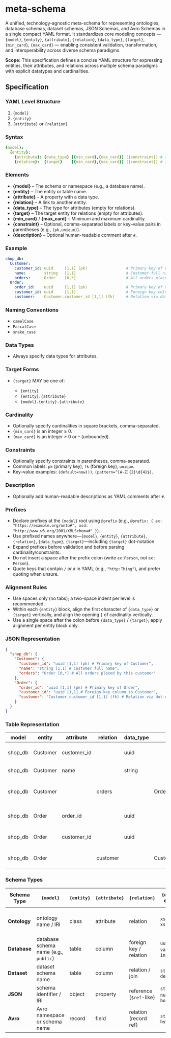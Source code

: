 # meta-schema

A unified, technology-agnostic meta-schema for representing ontologies, database schemas, dataset schemas, JSON Schemas, and Avro Schemas in a single compact YAML format. It standardizes core modeling concepts — `{model}`, `{entity}`, `{attribute}`, `{relation}`, `{data_type}`, `{target}`, `{min_card}`, `{max_card}` — enabling consistent validation, transformation, and interoperability across diverse schema paradigms.

**Scope:** This specification defines a concise YAML structure for expressing entities, their attributes, and relations across multiple schema paradigms with explicit datatypes and cardinalities.

## Specification

### YAML Level Structure
1. `{model}`
2. `{entity}`
3. `{attribute}` or `{relation}`

### Syntax
```yaml
{model}:
  {entity}:
    {attribute}: {data_type} [{min_card},{max_card}] ({constraint}) # {description}
    {relation}:  {target}    [{min_card},{max_card}] ({constraint}) # {description}
````

### Elements

* **{model}** – The schema or namespace (e.g., a database name).
* **{entity}** – The entity or table name.
* **{attribute}** – A property with a data type.
* **{relation}** – A link to another entity.
* **{data\_type}** – The type for attributes (empty for relations).
* **{target}** – The target entity for relations (empty for attributes).
* **{min\_card}** / **{max\_card}** – Minimum and maximum cardinality.
* **{constraint}** – Optional, comma-separated labels or key–value pairs in parentheses (e.g., `(pk,unique)`).
* **{description}** – Optional human-readable comment after `#`.

### Example

```yaml
shop_db:
  Customer:
    customer_id: uuid     [1,1] (pk)                 # Primary key of Customer
    name:        string   [1,1]                      # Customer full name
    orders:      Order    [0,*]                      # All orders placed by this customer
  Order:
    order_id:    uuid     [1,1] (pk)                 # Primary key of Order
    customer_id: uuid     [1,1]                      # Foreign key column to Customer
    customer:    Customer.customer_id [1,1] (fk)     # Relation via dot-notation
```

### Naming Conventions

* `camelCase`
* `PascalCase`
* `snake_case`

### Data Types

* Always specify data types for attributes.

### Target Forms

* `{target}` MAY be one of:

  * `{entity}`
  * `{entity}.{attribute}`
  * `{model}.{entity}.{attribute}`

### Cardinality

* Optionally specify cardinalities in square brackets, comma-separated.
* `{min_card}` is an integer ≥ 0.
* `{max_card}` is an integer ≥ 0 or `*` (unbounded).

### Constraints

* Optionally specify constraints in parentheses, comma-separated.
* Common labels: `pk` (primary key), `fk` (foreign key), `unique`.
* Key–value examples: `(default=now())`, `(pattern=^[A-Z]{2}\d{4}$)`.

### Description

* Optionally add human-readable descriptions as YAML comments after `#`.

### Prefixes

* Declare prefixes at the `{model}` root using `@prefix` (e.g., `@prefix: { ex: "https://example.org/onto#", xsd: "http://www.w3.org/2001/XMLSchema#" }`).
* Use prefixed names anywhere—`{model}`, `{entity}`, `{attribute}`, `{relation}`, `{data_type}`, `{target}`—including `{target}` dot-notation.
* Expand prefixes before validation and before parsing cardinality/constraints.
* Do not insert a space after the prefix colon (write `ex:Person`, not `ex: Person`).
* Quote keys that contain `/` or `#` in YAML (e.g., `"http:Thing"`), and prefer quoting when unsure.

### Alignment Rules

* Use spaces only (no tabs); a two-space indent per level is recommended.
* Within each `{entity}` block, align the first character of `{data_type}` or `{target}` vertically, and align the opening `[` of cardinality vertically.
* Use a single space after the colon before `{data_type}` / `{target}`; apply alignment per entity block only.

### JSON Representation

```json
{
  "shop_db": {
    "Customer": {
      "customer_id": "uuid [1,1] (pk) # Primary key of Customer",
      "name": "string [1,1] # Customer full name",
      "orders": "Order [0,*] # All orders placed by this customer"
    },
    "Order": {
      "order_id": "uuid [1,1] (pk) # Primary key of Order",
      "customer_id": "uuid [1,1] # Foreign key column to Customer",
      "customer": "Customer.customer_id [1,1] (fk) # Relation via dot-notation"
    }
  }
}
```

### Table Representation

| model    | entity   | attribute    | relation | data\_type | target                | min\_card | max\_card | constraint | description                        |
| -------- | -------- | ------------ | -------- | ---------- | --------------------- | --------- | --------- | ---------- | ---------------------------------- |
| shop\_db | Customer | customer\_id |          | uuid       |                       | 1         | 1         | pk         | Primary key of Customer            |
| shop\_db | Customer | name         |          | string     |                       | 1         | 1         |            | Customer full name                 |
| shop\_db | Customer |              | orders   |            | Order                 | 0         | \*        |            | All orders placed by this customer |
| shop\_db | Order    | order\_id    |          | uuid       |                       | 1         | 1         | pk         | Primary key of Order               |
| shop\_db | Order    | customer\_id |          | uuid       |                       | 1         | 1         |            | Foreign key column to Customer     |
| shop\_db | Order    |              | customer |            | Customer.customer\_id | 1         | 1         | fk         | Relation via dot-notation          |


### Schema Types

| Schema Type  | `{model}`                             | `{entity}` | `{attribute}` | `{relation}`            | `{data_type}` examples        | `{target}` examples      | `{min_card},{max_card}` meaning                                |
| ------------ | ------------------------------------- | ---------- | ------------- | ----------------------- | ----------------------------- | ------------------------ | -------------------------------------------------------------- |
| **Ontology** | ontology name / IRI                   | class      | attribute     | relation                | `xsd:string`, `xsd:dateTime`  | `ex:Person`, `ex:Order`  | Minimum/maximum property occurrences in class definition       |
| **Database** | database schema name (e.g., `public`) | table      | column        | foreign key / relation  | `uuid`, `varchar`, `integer`  | `Customer`, `Order`      | Min/max constraint on column value count per row (rarely used) |
| **Dataset**  | dataset schema name                   | table      | column        | relation / join         | `string`, `date`, `decimal`   | `Customer`, `Product`    | Min/max rows linked in relation                                |
| **JSON**     | schema identifier / IRI               | object     | property      | reference (`$ref`-like) | `string`, `number`, `boolean` | `#/definitions/Customer` | Min/max items or property occurrences                          |
| **Avro**     | Avro namespace or schema name         | record     | field         | relation (record ref)   | `string`, `long`, `bytes`     | `Customer`, `Order`      | Min/max occurrences in array/field constraints                 |
